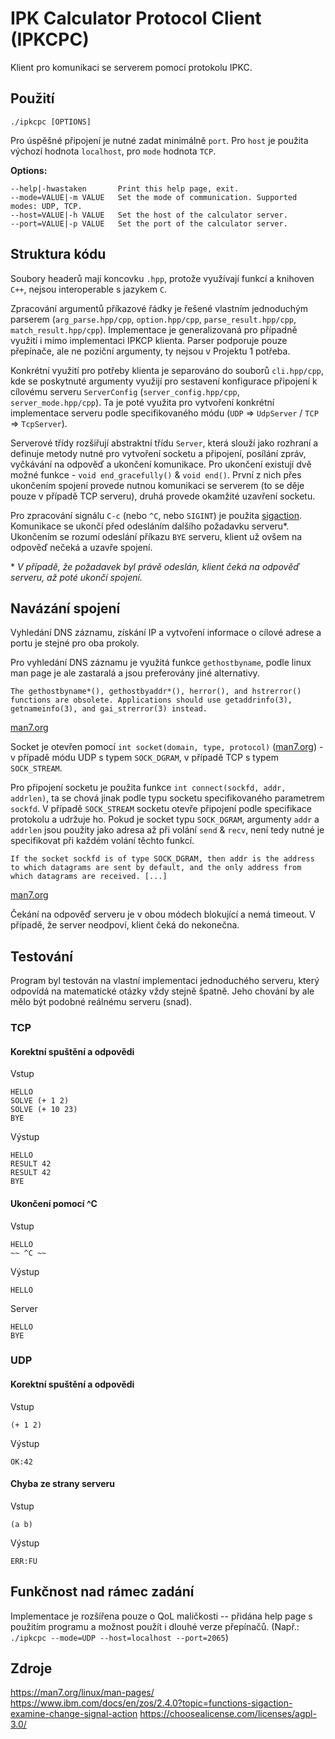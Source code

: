 # IPK Calculator Protocol Client (IPKCPC)

Klient pro komunikaci se serverem pomocí protokolu IPKC.

## Použití

`./ipkcpc [OPTIONS]`

Pro úspěšné připojení je nutné zadat minimálně `port`. Pro `host` je použita výchozí hodnota `localhost`, pro `mode` hodnota `TCP`.

__Options:__
```
--help|-hwastaken       Print this help page, exit.
--mode=VALUE|-m VALUE   Set the mode of communication. Supported modes: UDP, TCP.
--host=VALUE|-h VALUE   Set the host of the calculator server.
--port=VALUE|-p VALUE   Set the port of the calculator server.
```

## Struktura kódu

Soubory headerů mají koncovku `.hpp`, protože využívají funkcí a knihoven `C++`, nejsou interoperable s jazykem `C`.

Zpracování argumentů příkazové řádky je řešené vlastním jednoduchým parserem (`arg_parse.hpp/cpp`, `option.hpp/cpp`, `parse_result.hpp/cpp`, `match_result.hpp/cpp`). Implementace je generalizovaná pro případně využití i mimo implementaci IPKCP klienta. Parser podporuje pouze přepínače, ale ne poziční argumenty, ty nejsou v Projektu 1 potřeba.

Konkrétní využití pro potřeby klienta je separováno do souborů `cli.hpp/cpp`, kde se poskytnuté argumenty využijí pro sestavení konfigurace připojení k cílovému serveru `ServerConfig` (`server_config.hpp/cpp`, `server_mode.hpp/cpp`). Ta je poté využita pro vytvoření konkrétní implementace serveru podle specifikovaného módu (`UDP` => `UdpServer` / `TCP` => `TcpServer`).

Serverové třídy rozšiřují abstraktní třídu `Server`, která slouží jako rozhraní a definuje metody nutné pro vytvoření socketu a připojení, posílání zpráv, vyčkávání na odpověď a ukončení komunikace. Pro ukončení existují dvě možné funkce - `void end_gracefully()` & `void end()`. První z nich přes ukončením spojení provede nutnou komunikaci se serverem (to se děje pouze v případě TCP serveru), druhá provede okamžité uzavření socketu.

Pro zpracování signálu `C-c` (nebo `^C`, nebo `SIGINT`) je použita [sigaction](https://man7.org/linux/man-pages/man2/sigaction.2.html). Komunikace se ukončí před odesláním dalšího požadavku serveru*. Ukončením se rozumí odeslání příkazu `BYE` serveru, klient už ovšem na odpověď nečeká a uzavře spojení.

\* _V případě, že požadavek byl právě odeslán, klient čeká na odpověď serveru, až poté ukončí spojení._

## Navázání spojení

Vyhledání DNS záznamu, získání IP a vytvoření informace o cílové adrese a portu je stejné pro oba prokoly.

Pro vyhledání DNS záznamu je využitá funkce `gethostbyname`, podle linux man page je ale zastaralá a jsou preferovány jiné alternativy.

```
The gethostbyname*(), gethostbyaddr*(), herror(), and hstrerror() functions are obsolete. Applications should use getaddrinfo(3), getnameinfo(3), and gai_strerror(3) instead.
```
[man7.org](https://man7.org/linux/man-pages/man3/gethostbyname.3.html)

Socket je otevřen pomocí `int socket(domain, type, protocol)` ([man7.org](https://man7.org/linux/man-pages/man2/socket.2.html)) - v případě módu UDP s typem `SOCK_DGRAM`, v případě TCP s typem `SOCK_STREAM`.

Pro připojení socketu je použita funkce `int connect(sockfd, addr, addrlen)`, ta se chová jinak podle typu socketu specifikovaného parametrem `sockfd`. V případě `SOCK_STREAM` socketu otevře připojení podle specifikace protokolu a udržuje ho. Pokud je socket typu `SOCK_DGRAM`, argumenty `addr` a `addrlen` jsou použity jako adresa až při volání `send` & `recv`, není tedy nutné je specifikovat při každém volání těchto funkcí.

```
If the socket sockfd is of type SOCK_DGRAM, then addr is the address to which datagrams are sent by default, and the only address from which datagrams are received. [...]
```
[man7.org](https://man7.org/linux/man-pages/man2/connect.2.html)

Čekání na odpověď serveru je v obou módech blokující a nemá timeout. V případě, že server neodpoví, klient čeká do nekonečna.

## Testování

Program byl testován na vlastní implementaci jednoduchého serveru, který odpovídá na matematické otázky vždy stejně špatně. Jeho chování by ale mělo být podobné reálnému serveru (snad).

### TCP

#### Korektní spuštění a odpovědi
Vstup
```
HELLO
SOLVE (+ 1 2)
SOLVE (+ 10 23)
BYE
```
Výstup
```
HELLO
RESULT 42
RESULT 42
BYE
```

#### Ukončení pomocí ^C
Vstup
```
HELLO
~~ ^C ~~
```
Výstup
```
HELLO
```
Server
```
HELLO
BYE
```

### UDP

#### Korektní spuštění a odpovědi
Vstup
```
(+ 1 2)
```
Výstup
```
OK:42
```

#### Chyba ze strany serveru
Vstup
```
(a b)
```
Výstup
```
ERR:FU
```

## Funkčnost nad rámec zadání

Implementace je rozšířena pouze o QoL maličkosti -- přidána help page s použitím programu a možnost použít i dlouhé verze přepínačů.
(Např.: `./ipkcpc --mode=UDP --host=localhost --port=2065`)

## Zdroje

https://man7.org/linux/man-pages/
https://www.ibm.com/docs/en/zos/2.4.0?topic=functions-sigaction-examine-change-signal-action
https://choosealicense.com/licenses/agpl-3.0/
